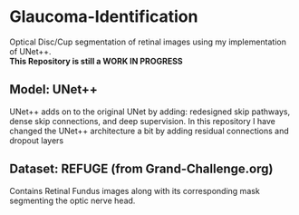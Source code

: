 # Glaucoma-Identification
Optical Disc/Cup segmentation of retinal images using my implementation of UNet++. \
**This Repository is still a WORK IN PROGRESS** 

## Model: UNet++ 
UNet++ adds on to the original UNet by adding: redesigned skip pathways, dense skip connections, and deep supervision. In this repository I have changed the UNet++ architecture a bit by adding residual connections and dropout layers 

## Dataset: REFUGE (from Grand-Challenge.org)
Contains Retinal Fundus images along with its corresponding mask segmenting the optic nerve head.
